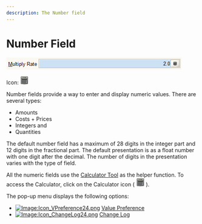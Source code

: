 ```yaml
---
description: The Number field
---
```


# Number Field

![Number field example](../../../.gitbook/assets/swing_field_numberexample.PNG)

Icon: ![](../../../.gitbook/assets/calculator24.gif) 

Number fields provide a way to enter and display numeric values. There are several types:

* Amounts
* Costs + Prices
* Integers and
* Quantities

The default number field has a maximum of 28 digits in the integer part and 12 digits in the fractional part. The default presentation is as a float number with one digit after the decimal. The number of digits in the presentation varies with the type of field.

All the numeric fields use the [Calculator Tool](../dialogs-and-forms/calculator-tool.md) as the helper function. To access the Calculator, click on the Calculator icon \( ![](../../../.gitbook/assets/calculator24.gif) \).

The pop-up menu displays the following options:

* [![Image:Icon\_VPreference24.png](http://wiki.adempiere.net/images/b/b0/Icon_VPreference24.png)](http://wiki.adempiere.net/File:Icon_VPreference24.png) [Value Preference](http://wiki.adempiere.net/Value_Preference_Dialog)
* [![Image:Icon\_ChangeLog24.png](http://wiki.adempiere.net/images/e/e1/Icon_ChangeLog24.png)](http://wiki.adempiere.net/File:Icon_ChangeLog24.png) [Change Log](http://wiki.adempiere.net/Change_Log)

